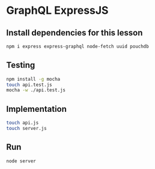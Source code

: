 # GraphQL ExpressJS

## Install dependencies for this lesson

```bash
npm i express express-graphql node-fetch uuid pouchdb 
```

## Testing

```bash
npm install -g mocha
touch api.test.js
mocha -w ./api.test.js
```

## Implementation

```bash
touch api.js
touch server.js
```

## Run

```bash
node server
```